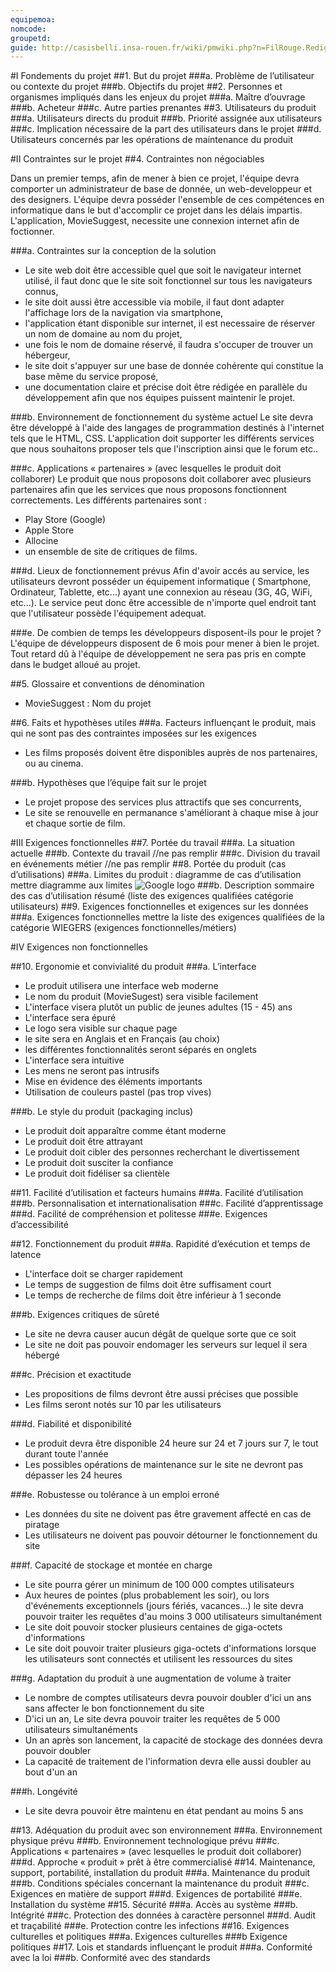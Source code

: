 ```yaml
---
equipemoa: 
nomcode: 
groupetd: 
guide: http://casisbelli.insa-rouen.fr/wiki/pmwiki.php?n=FilRouge.RedigerCdc
---
```


#I	Fondements du projet
##1. But du projet
###a. Problème de l’utilisateur ou contexte du projet
###b. Objectifs du projet
##2. Personnes et organismes impliqués dans les enjeux du projet 
###a. Maître d’ouvrage
###b. Acheteur
###c. Autre parties prenantes
##3. Utilisateurs du produit
###a.	Utilisateurs directs du produit
###b. Priorité assignée aux utilisateurs
###c. Implication nécessaire de la part des utilisateurs dans le projet
###d. Utilisateurs concernés par les opérations de maintenance du produit

#II	Contraintes sur le projet 
##4. Contraintes non négociables

Dans un premier temps, afin de mener à bien ce projet, l'équipe devra comporter un administrateur de base de donnée, un web-developpeur et des designers. L'équipe devra posséder l'ensemble de ces compétences en informatique dans le but d'accomplir ce projet dans les délais impartis.
L'application, MovieSuggest, necessite une connexion internet afin de foctionner.

###a. Contraintes sur la conception de la solution
+ Le site web doit être accessible quel que soit le navigateur internet utilisé, il faut donc que le site soit fonctionnel sur tous les navigateurs connus,
+ le site doit aussi être accessible via mobile, il faut dont adapter l'affichage lors de la navigation via smartphone,
+ l'application étant disponible sur internet, il est necessaire de réserver un nom de domaine au nom du projet,
+ une fois le nom de domaine réservé, il faudra s'occuper de trouver un hébergeur,
+ le site doit s'appuyer sur une base de donnée cohérente qui constitue la base même du service proposé,
+ une documentation claire et précise doit être rédigée en parallèle du développement afin que nos équipes puissent maintenir le projet.

###b. Environnement de fonctionnement du système actuel
Le site devra être développé à l'aide des langages de programmation destinés à l'internet tels que le HTML, CSS. L'application doit supporter les différents services que nous souhaitons proposer tels que l'inscription ainsi que le forum etc..

###c. Applications « partenaires » (avec lesquelles le produit doit collaborer)
Le produit que nous proposons doit collaborer avec plusieurs partenaires afin que les services que nous proposons fonctionnent correctements.
Les différents partenaires sont :
+ Play Store (Google)
+ Apple Store
+ Allocine
+ un ensemble de site de critiques de films.

###d. Lieux de fonctionnement prévus
Afin d'avoir accés au service, les utilisateurs devront posséder un équipement informatique ( Smartphone, Ordinateur, Tablette, etc...) ayant une connexion au réseau (3G, 4G, WiFi, etc...). Le service peut donc être accessible de n'importe quel endroit tant que l'utilisateur possède l'équipement adequat.

###e. De combien de temps les développeurs disposent-ils pour le projet ?
L'équipe de développeurs disposent de 6 mois pour mener à bien le projet. Tout retard dû à l'équipe de développement ne sera pas pris en compte dans le budget alloué au projet.

##5. Glossaire et conventions de dénomination
+ MovieSuggest : Nom du projet

##6. Faits et hypothèses utiles
###a. Facteurs influençant le produit, mais qui ne sont pas des contraintes imposées sur les exigences
+ Les films proposés doivent être disponibles auprès de nos partenaires, ou au cinema.

###b. Hypothèses que l’équipe fait sur le projet
+ Le projet propose des services plus attractifs que ses concurrents,
+ Le site se renouvelle en permanance s'améliorant à chaque mise à jour et chaque sortie de film.

#III	Exigences fonctionnelles
##7. Portée du travail
###a. La situation actuelle
###b. Contexte du travail //ne pas remplir
###c. Division du travail en événements métier //ne pas remplir
##8. Portée du produit (cas d’utilisations)
###a. Limites du produit : diagramme de cas d’utilisation
mettre diagramme aux limites
![Google logo](C:\Users\Thomas\Desktop "google logo")
###b. Description sommaire des cas d’utilisation
résumé (liste des exigences qualifiées catégorie utilisateurs)
##9. Exigences fonctionnelles et exigences sur les données
###a. Exigences fonctionnelles
mettre la liste des exigences qualifiées de la catégorie WIEGERS (exigences fonctionnelles/métiers)

#IV	Exigences non fonctionnelles

##10. Ergonomie et convivialité du produit
###a. L’interface
+ Le produit utilisera une interface web moderne
+ Le nom du produit (MovieSugest) sera visible facilement
+ L'interface visera plutôt un public de jeunes adultes (15 - 45) ans
+ L'interface sera épuré
+ Le logo sera visible sur chaque page
+ le site sera en Anglais et en Français (au choix)
+ les différentes fonctionnalités seront séparés en onglets
+ L'interface sera intuitive
+ Les mens ne seront pas intrusifs
+ Mise en évidence des éléments importants
+ Utilisation de couleurs pastel (pas trop vives)

###b. Le style du produit (packaging inclus)
+ Le produit doit apparaître comme étant moderne
+ Le produit doit être attrayant
+ Le produit doit cibler des personnes recherchant le divertissement
+ Le produit doit susciter la confiance
+ Le produit doit fidéliser sa clientèle

##11. Facilité d’utilisation et facteurs humains 
###a. Facilité d’utilisation
###b. Personnalisation et internationalisation
###c. Facilité d’apprentissage
###d. Facilité de compréhension et politesse
###e. Exigences d’accessibilité

##12. Fonctionnement du produit
###a. Rapidité d’exécution et temps de latence
+ L'interface doit se charger rapidement
+ Le temps de suggestion de films doit être suffisament court
+ Le temps de recherche de films doit être inférieur à 1 seconde

###b. Exigences critiques de sûreté
+ Le site ne devra causer aucun dégât de quelque sorte que ce soit
+ Le site ne doit pas pouvoir endomager les serveurs sur lequel il sera hébergé

###c. Précision et exactitude
+ Les propositions de films devront être aussi précises que possible
+ Les films seront notés sur 10 par les utilisateurs

###d. Fiabilité et disponibilité
+ Le produit devra être disponible 24 heure sur 24 et 7 jours sur 7, le tout durant toute l'année
+ Les possibles opérations de maintenance sur le site ne devront pas dépasser les 24 heures

###e. Robustesse ou tolérance à un emploi erroné
+ Les données du site ne doivent pas être gravement affecté en cas de piratage
+ Les utilisateurs ne doivent pas pouvoir détourner le fonctionnement du site

###f. Capacité de stockage et montée en charge
+ Le site pourra gérer un minimum de 100 000 comptes utilisateurs
+ Aux heures de pointes (plus probablement les soir), ou lors d'événements exceptionnels (jours fériés, vacances...) le site devra pouvoir traiter les requêtes d'au moins 3 000 utilisateurs simultanément
+ Le site doit pouvoir stocker plusieurs centaines de giga-octets d'informations
+ Le site doit pouvoir traiter plusieurs giga-octets d'informations lorsque les utilisateurs sont connectés et utilisent les ressources du sites

###g. Adaptation du produit à une augmentation de volume à traiter
+ Le nombre de comptes utilisateurs devra pouvoir doubler d'ici un ans sans affecter le bon fonctionnement du site
+ D'ici un an, Le site devra pouvoir traiter les requêtes de 5 000 utilisateurs simultanéments
+ Un an après son lancement, la capacité de stockage des données devra pouvoir doubler
+ La capacité de traitement de l'information devra elle aussi doubler au bout d'un an

###h. Longévité
+ Le site devra pouvoir être maintenu en état pendant au moins 5 ans

##13. Adéquation du produit avec son environnement
###a. Environnement physique prévu
###b. Environnement technologique prévu
###c. Applications « partenaires » (avec lesquelles le produit doit collaborer) 
###d. Approche « produit » prêt à être commercialisé
##14. Maintenance, support, portabilité, installation du produit
###a. Maintenance du produit 
###b. Conditions spéciales concernant la maintenance du produit
###c. Exigences en matière de support
###d. Exigences de portabilité
###e. Installation du système
##15. Sécurité
###a. Accès au système
###b. Intégrité
###c. Protection des données à caractère personnel
###d. Audit et traçabilité
###e. Protection contre les infections
##16. Exigences culturelles et politiques 
###a. Exigences culturelles
###b Exigence politiques
##17. Lois et standards influençant le produit
###a. Conformité avec la loi
###b. Conformité avec des standards
